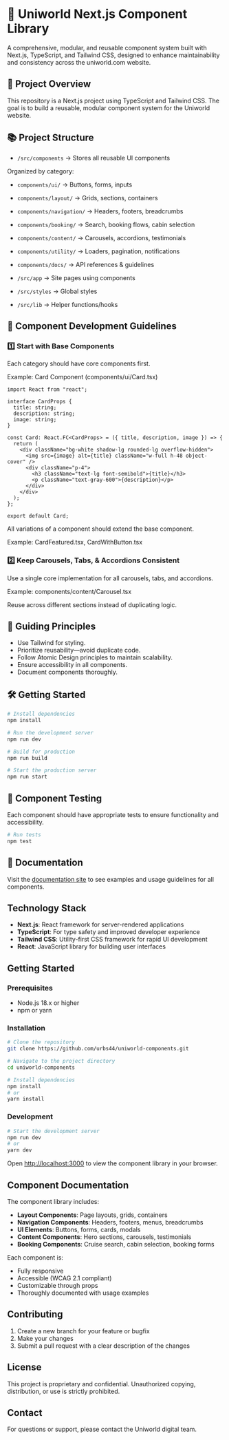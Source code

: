 # 🚀 Uniworld Next.js Component Library

A comprehensive, modular, and reusable component system built with Next.js, TypeScript, and Tailwind CSS, designed to enhance maintainability and consistency across the uniworld.com website.

## 🎯 Project Overview

This repository is a Next.js project using TypeScript and Tailwind CSS. The goal is to build a reusable, modular component system for the Uniworld website.

## 📚 Project Structure

- `/src/components` → Stores all reusable UI components

Organized by category:

- `components/ui/` → Buttons, forms, inputs
- `components/layout/` → Grids, sections, containers
- `components/navigation/` → Headers, footers, breadcrumbs
- `components/booking/` → Search, booking flows, cabin selection
- `components/content/` → Carousels, accordions, testimonials
- `components/utility/` → Loaders, pagination, notifications
- `components/docs/` → API references & guidelines

- `/src/app` → Site pages using components
- `/src/styles` → Global styles
- `/src/lib` → Helper functions/hooks

## 🎯 Component Development Guidelines

### 1️⃣ Start with Base Components

Each category should have core components first.

Example: Card Component (components/ui/Card.tsx)

```tsx
import React from "react";

interface CardProps {
  title: string;
  description: string;
  image: string;
}

const Card: React.FC<CardProps> = ({ title, description, image }) => {
  return (
    <div className="bg-white shadow-lg rounded-lg overflow-hidden">
      <img src={image} alt={title} className="w-full h-48 object-cover" />
      <div className="p-4">
        <h3 className="text-lg font-semibold">{title}</h3>
        <p className="text-gray-600">{description}</p>
      </div>
    </div>
  );
};

export default Card;
```

All variations of a component should extend the base component.

Example: CardFeatured.tsx, CardWithButton.tsx

### 2️⃣ Keep Carousels, Tabs, & Accordions Consistent

Use a single core implementation for all carousels, tabs, and accordions.

Example: components/content/Carousel.tsx

Reuse across different sections instead of duplicating logic.

## 📌 Guiding Principles

- Use Tailwind for styling.
- Prioritize reusability—avoid duplicate code.
- Follow Atomic Design principles to maintain scalability.
- Ensure accessibility in all components.
- Document components thoroughly.

## 🛠️ Getting Started

```bash
# Install dependencies
npm install

# Run the development server
npm run dev

# Build for production
npm run build

# Start the production server
npm run start
```

## 🧪 Component Testing

Each component should have appropriate tests to ensure functionality and accessibility.

```bash
# Run tests
npm test
```

## 📖 Documentation

Visit the [documentation site](/docs) to see examples and usage guidelines for all components.

## Technology Stack

- **Next.js**: React framework for server-rendered applications
- **TypeScript**: For type safety and improved developer experience
- **Tailwind CSS**: Utility-first CSS framework for rapid UI development
- **React**: JavaScript library for building user interfaces

## Getting Started

### Prerequisites

- Node.js 18.x or higher
- npm or yarn

### Installation

```bash
# Clone the repository
git clone https://github.com/urbs44/uniworld-components.git

# Navigate to the project directory
cd uniworld-components

# Install dependencies
npm install
# or
yarn install
```

### Development

```bash
# Start the development server
npm run dev
# or
yarn dev
```

Open [http://localhost:3000](http://localhost:3000) to view the component library in your browser.

## Component Documentation

The component library includes:

- **Layout Components**: Page layouts, grids, containers
- **Navigation Components**: Headers, footers, menus, breadcrumbs
- **UI Elements**: Buttons, forms, cards, modals
- **Content Components**: Hero sections, carousels, testimonials
- **Booking Components**: Cruise search, cabin selection, booking forms

Each component is:
- Fully responsive
- Accessible (WCAG 2.1 compliant)
- Customizable through props
- Thoroughly documented with usage examples

## Contributing

1. Create a new branch for your feature or bugfix
2. Make your changes
3. Submit a pull request with a clear description of the changes

## License

This project is proprietary and confidential. Unauthorized copying, distribution, or use is strictly prohibited.

## Contact

For questions or support, please contact the Uniworld digital team. 